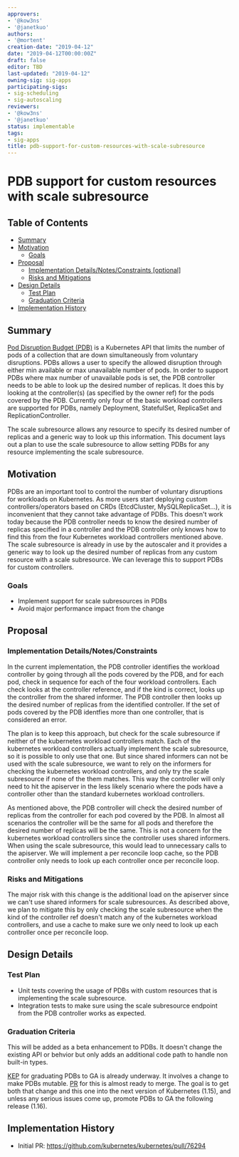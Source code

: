 ```yaml
---
approvers:
- '@kow3ns'
- '@janetkuo'
authors:
- '@mortent'
creation-date: "2019-04-12"
date: "2019-04-12T00:00:00Z"
draft: false
editor: TBD
last-updated: "2019-04-12"
owning-sig: sig-apps
participating-sigs:
- sig-scheduling
- sig-autoscaling
reviewers:
- '@kow3ns'
- '@janetkuo'
status: implementable
tags:
- sig-apps
title: pdb-support-for-custom-resources-with-scale-subresource
---
```

# PDB support for custom resources with scale subresource

## Table of Contents

- [Summary](#summary)
- [Motivation](#motivation)
  - [Goals](#goals)
- [Proposal](#proposal)
  - [Implementation Details/Notes/Constraints [optional]](#implementation-detailsnotesconstraints-optional)
  - [Risks and Mitigations](#risks-and-mitigations)
- [Design Details](#design-details)
  - [Test Plan](#test-plan)
  - [Graduation Criteria](#graduation-criteria)
- [Implementation History](#implementation-history)


## Summary

[Pod Disruption Budget (PDB)](https://kubernetes.io/docs/tasks/run-application/configure-pdb/)
is a Kubernetes API that limits the number of pods of a collection that are down simultaneously from voluntary disruptions. PDBs allows a user to specify the allowed disruption through either min available or max unavailable number of pods. In order to support PDBs where max number of unavailable pods is set, the PDB controller needs to be able to look up the desired number of replicas. It does this by looking at the controller(s) (as specified by the owner ref) for the pods covered by the PDB. Currently only four of the basic workload controllers are supported for PDBs, namely Deployment, StatefulSet, ReplicaSet and ReplicationController. 

The scale subresource allows any resource to specify its desired number of replicas and a generic way to look up this information. This document lays out a plan to use the scale subresource to allow setting PDBs for any resource implementing the scale subresource.

## Motivation

PDBs are an important tool to control the number of voluntary disruptions for workloads on Kubernetes. As more users start deploying custom controllers/operators based on CRDs (EtcdCluster, MySQLReplicaSet...), it is inconvenient that they cannot take advantage of PDBs. This doesn't work today because the PDB controller needs to know the desired number of replicas specified in a controller and the PDB controller only knows how to find this from the four Kubernetes workload controllers mentioned above. The scale subresource is already in use by the autoscaler and it provides a generic way to look up the desired number of replicas from any custom resource with a scale subresource. We can leverage this to support PDBs for custom controllers.

### Goals

- Implement support for scale subresources in PDBs
- Avoid major performance impact from the change

## Proposal

### Implementation Details/Notes/Constraints

In the current implementation, the PDB controller identifies the workload controller by going through all the pods covered by the PDB, and for each pod, check in sequence for each of the four workload controllers. Each check looks at the controller reference, and if the kind is correct, looks up the controller from the shared informer. The PDB controller then looks up the desired number of replicas from the identified controller. If the set of pods covered by the PDB identfies more than one controller, that is considered an error. 

The plan is to keep this approach, but check for the scale subresource if neither of the kubernetes workload controllers match. Each of the kubernetes workload controllers actually implement the scale subresource, so it is possible to only use that one. But since shared informers can not be used with the scale subresource, we want to rely on the informers for checking the kubernetes workload controllers, and only try the scale subresource if none of the them matches. This way the controller will only need to hit the apiserver in the less likely scenario where the pods have a controller other than the standard kubernetes workload controllers.

As mentioned above, the PDB controller will check the desired number of replicas from the controller for each pod covered by the PDB. In almost all scenarios the controller will be the same for all pods and therefore the desired number of replicas will be the same. This is not a concern for the kubernetes workload controllers since the controller uses shared informers. When using the scale subresource, this would lead to unnecessary calls to the apiserver. We will implement a per reconcile loop cache, so the PDB controller only needs to look up each controller once per reconcile loop.

### Risks and Mitigations

The major risk with this change is the additional load on the apiserver since we can't use shared informers for scale subresources. As described above, we plan to mitigate this by only checking the scale subresource when the kind of the controller ref doesn't match any of the kubernetes workload controllers, and use a cache to make sure we only need to look up each controller once per reconcile loop.

## Design Details

### Test Plan

* Unit tests covering the usage of PDBs with custom resources that is implementing the scale subresource.
* Integration tests to make sure using the scale subresource endpoint from the PDB controller works as expected.

### Graduation Criteria

This will be added as a beta enhancement to PDBs. It doesn't change the existing API or behvior but only adds an additional code path to handle non built-in types.

[KEP](https://github.com/kubernetes/enhancements/pull/904) for graduating PDBs to GA is already underway. It involves a change to make PDBs mutable. [PR](https://github.com/kubernetes/kubernetes/pull/69867) for this is almost ready to merge. The goal is to get both that change and this one into the next version of Kubernetes (1.15), and unless any serious issues come up, promote PDBs to GA the following release (1.16).

## Implementation History

- Initial PR: https://github.com/kubernetes/kubernetes/pull/76294